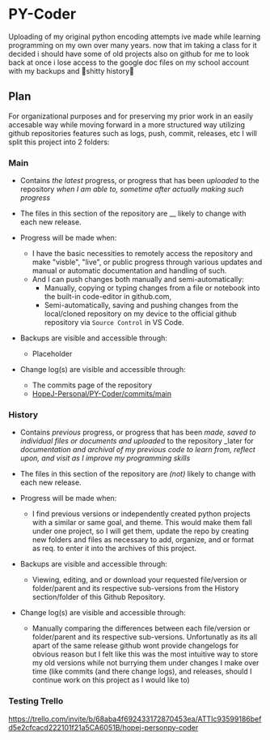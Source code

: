 # PY-Coder
Uploading of my original python encoding attempts ive made while learning programming on my own over many years. now that im taking a class for it decided i should have some of old projects also on github for me to look back at once i lose access to the google doc files on my school account with my backups and 💫shitty history💫

## Plan
For organizational purposes and for preserving my prior work in an easily accesable way while moving forward in a more structured way utilizing github repositories features such as logs, push, commit, releases, etc I will split this project into 2 folders:

### Main
* Contains _the latest_ progress, or progress that has been _uploaded_ to the repository _when I am able to, sometime after actually making such progress_

* The files in this section of the repository are __ likely to change with each new release.

* Progress will be made when:
    - I have the basic necessities to remotely access the repository and make "visble", "live", or public progress through various updates and manual or automatic documentation and handling of such.
    - And I can push changes both manually and semi-automatically:
        * Manually, copying or typing changes from a file or notebook into the built-in code-editor in github.com,
        * Semi-automatically, saving and pushing changes from the local/cloned repository on my device to the official github repository via `Source Control` in VS Code.

* Backups are visible and accessible through:
    - Placeholder

* Change log(s) are visible and accessible through:
    - The commits page of the repository
    - [HopeJ-Personal/PY-Coder/commits/main](https://github.com/HopeJ-Personal/PY-Coder/commits/main)

### History
* Contains _previous_ progress, or progress that has been _made, saved to individual files or documents and uploaded_ to the repository _later for _documentation and archival of my previous code to learn from, reflect upon, and visit as I improve my programming skills_

* The files in this section of the repository are _(not)_ likely to change with each new release.

* Progress will be made when:
    - I find previous versions or independently created python projects with a similar or same goal, and theme. This would make them fall under one project, so I will get them, update the repo by creating new folders and files as necessary to add, organize, and or format as req. to enter it into the archives of this project.

* Backups are visible and accessible through:
    - Viewing, editing, and or download your requested file/version or folder/parent and its respective sub-versions from the History section/folder of this Github Repository.

* Change log(s) are visible and accessible through:
    - Manually comparing the differences between each file/version or folder/parent and its respective sub-versions. Unfortunatly as its all apart of the same release github wont provide changelogs for obvious reason but I felt like this was the most intuitive way to store my old versions while not burrying them under changes I make over time (like commits (and there change logs), and releases, should I continue work on this project as I would like to)

### Testing Trello
https://trello.com/invite/b/68aba4f692433172870453ea/ATTIc93599186befd5e2cfcacd222101f21a5CA6051B/hopej-personpy-coder
